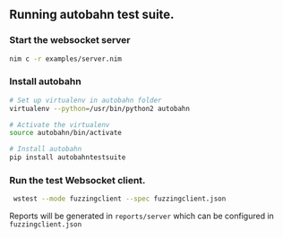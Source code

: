 ## Running autobahn test suite.

### Start the websocket server

```bash
nim c -r examples/server.nim
```

### Install autobahn
```bash
# Set up virtualenv in autobahn folder
virtualenv --python=/usr/bin/python2 autobahn

# Activate the virtualenv
source autobahn/bin/activate

# Install autobahn
pip install autobahntestsuite
```

### Run the test Websocket client.
```bash
 wstest --mode fuzzingclient --spec fuzzingclient.json
```

Reports will be generated in `reports/server` which can be configured in `fuzzingclient.json`